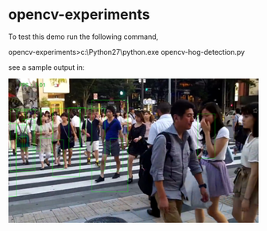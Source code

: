 # opencv-experiments

To test this demo run the following command,

opencv-experiments>c:\Python27\python.exe opencv-hog-detection.py

see a sample output in:

![opencv-hog-detection](https://raw.githubusercontent.com/gtarobotics/opencv-experiments/master/screenshots/opencv-Hog-detection-sample1.png "sample run for opencv HOG detection")
